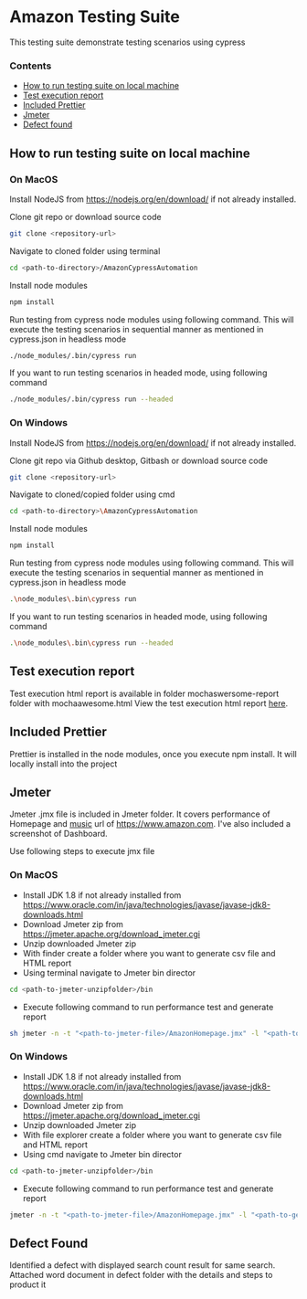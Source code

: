 # Amazon Testing Suite
 
This testing suite demonstrate testing scenarios using cypress
 
### Contents
 
- [How to run testing suite on local machine](#-how-to-run-testing-suite-on-local-machine)
- [Test execution report](#test-execution-report)
- [Included Prettier](#included-prettier)
- [Jmeter](#jmeter)
- [Defect found](#defect-found)
 
## How to run testing suite on local machine
 
### On MacOS
 
Install NodeJS from https://nodejs.org/en/download/ if not already installed.
 
Clone git repo or download source code
 
```bash
git clone <repository-url>
```
 
Navigate to cloned folder using terminal
 
```bash
cd <path-to-directory>/AmazonCypressAutomation
```
 
Install node modules
 
```bash
npm install
```
 
Run testing from cypress node modules using following command. This will execute the testing scenarios in sequential manner as mentioned in cypress.json in headless mode
 
```bash
./node_modules/.bin/cypress run
```
 
If you want to run testing scenarios in headed mode, using following command
 
```bash
./node_modules/.bin/cypress run --headed
```
 
### On Windows
 
Install NodeJS from https://nodejs.org/en/download/ if not already installed.
 
Clone git repo via Github desktop, Gitbash or download source code
 
```bash
git clone <repository-url>
```
 
Navigate to cloned/copied folder using cmd
 
```bash
cd <path-to-directory>\AmazonCypressAutomation
```
 
Install node modules
 
```bash
npm install
```
 
Run testing from cypress node modules using following command. This will execute the testing scenarios in sequential manner as mentioned in cypress.json in headless mode
 
```bash
.\node_modules\.bin\cypress run
```
 
If you want to run testing scenarios in headed mode, using following command
 
```bash
.\node_modules\.bin\cypress run --headed
```

## Test execution report

Test execution html report is available in folder mochaswersome-report folder with mochaawesome.html
View the test execution html report <a href="https://htmlpreview.github.io/?https://github.com/ayushigarg1/AmazonCypressAutomation/blob/main/mochawesome-report/mochawesome.html">here</a>.

## Included Prettier
 
Prettier is installed in the node modules, once you execute npm install. It will locally install into the project
 
## Jmeter
 
Jmeter .jmx file is included in Jmeter folder. It covers performance of Homepage and <a href="https://www.amazon.com/music" target="_blank">music</a> url of https://www.amazon.com. I've also included a screenshot of Dashboard.
 
Use following steps to execute jmx file
 
### On MacOS
 
- Install JDK 1.8 if not already installed from https://www.oracle.com/in/java/technologies/javase/javase-jdk8-downloads.html
- Download Jmeter zip from https://jmeter.apache.org/download_jmeter.cgi
- Unzip downloaded Jmeter zip
- With finder create a folder where you want to generate csv file and HTML report
- Using terminal navigate to Jmeter bin director
 
```bash
cd <path-to-jmeter-unzipfolder>/bin
```
 
- Execute following command to run performance test and generate report
 
```bash
sh jmeter -n -t "<path-to-jmeter-file>/AmazonHomepage.jmx" -l "<path-to-generate-report>/test1.csv" -e -o "<path-to-generate-html-report>"
```
 
### On Windows
 
- Install JDK 1.8 if not already installed from https://www.oracle.com/in/java/technologies/javase/javase-jdk8-downloads.html
- Download Jmeter zip from https://jmeter.apache.org/download_jmeter.cgi
- Unzip downloaded Jmeter zip
- With file explorer create a folder where you want to generate csv file and HTML report
- Using cmd navigate to Jmeter bin director
 
```bash
cd <path-to-jmeter-unzipfolder>/bin
```
 
- Execute following command to run performance test and generate report
 
```bash
jmeter -n -t "<path-to-jmeter-file>/AmazonHomepage.jmx" -l "<path-to-generate-report>/test1.csv" -e -o "<path-to-generate-html-report>"
```
 
## Defect Found
 
Identified a defect with displayed search count result for same search. Attached word document in defect folder with the details and steps to product it